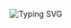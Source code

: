 <p align="center">
  <img src="https://readme-typing-svg.herokuapp.com?font=Fira+Code&size=40&duration=4000&pause=500&color=1C2C73&center=true&vCenter=true&width=600&lines=Hey%2C+I+am+Fatima;I+am+a+Front-End+Developer" alt="Typing SVG" />
</p>




<!--
**Johora99/Johora99** is a ✨ _special_ ✨ repository because its `README.md` (this file) appears on your GitHub profile.

Here are some ideas to get you started:

- 🔭 I’m currently working on ...
- 🌱 I’m currently learning ...
- 👯 I’m looking to collaborate on ...
- 🤔 I’m looking for help with ...
- 💬 Ask me about ...
- 📫 How to reach me: ...
- 😄 Pronouns: ...
- ⚡ Fun fact: ...
-->
